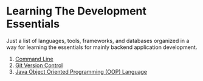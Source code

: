 # Learning The Development Essentials
Just a list of languages, tools, frameworks, and databases organized in a  
way for learning the essentials for mainly backend application development.

1. [Command Line](./_docs/command-line.md)
2. [Git Version Control](./_docs/git-version-control.md)
3. [Java Object Oriented Programming (OOP) Language](./_docs/java-oop-language.md)

